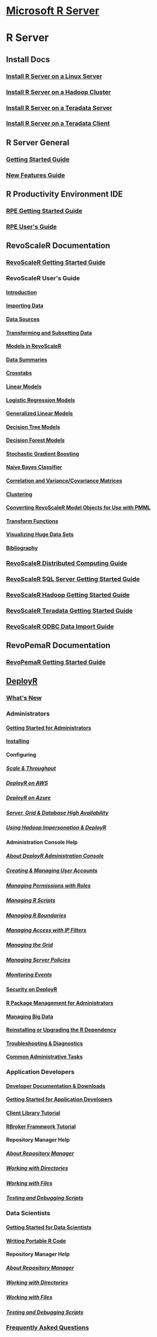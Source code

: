 # [Microsoft R Server](index.md)
# R Server
## Install Docs
### [Install R Server on a Linux Server](rserver/rserver-install-linux-server.md)
### [Install R Server on a Hadoop Cluster](rserver/rserver-install-hadoop.md)
### [Install R Server on a Teradata Server](rserver/rserver-install-teradata-server.md)
### [Install R Server on a Teradata Client](rserver/rserver-install-teradata-client.md)
## R Server General
### [Getting Started Guide](rserver/rserver-getting-started.md)
### [New Features Guide](rserver/rserver-new-features.md)
## R Productivity Environment IDE
### [RPE Getting Started Guide](rserver/RevoRPE_Getting_Started.md)
### [RPE User's Guide](rserver/RevoRPE_Users_Guide.md)
## RevoScaleR Documentation
### [RevoScaleR Getting Started Guide](rserver/rserver-scaler-getting-started.md)
### RevoScaleR User's Guide
#### [Introduction](rserver/rserver-scaler-user-guide-1-introduction.md)
#### [Importing Data](rserver/rserver-scaler-user-guide-2-data-import.md)
#### [Data Sources](rserver/rserver-scaler-user-guide-3-data-source.md)
#### [Transforming and Subsetting Data](rserver/rserver-scaler-user-guide-4-data-transform.md)
#### [Models in RevoScaleR](rserver/rserver-scaler-user-guide-5-models.md)
#### [Data Summaries](rserver/rserver-scaler-user-guide-6-data-summaries.md)
#### [Crosstabs](rserver/rserver-scaler-user-guide-7-crosstabs.md)
#### [Linear Models](rserver/rserver-scaler-user-guide-8-linear-model.md)
#### [Logistic Regression Models](rserver/rserver-scaler-user-guide-9-logistic-regression.md)
#### [Generalized Linear Models](rserver/rserver-scaler-user-guide-10-generalized-linear-model.md)
#### [Decision Tree Models](rserver/rserver-scaler-user-guide-11-decision-tree.md)
#### [Decision Forest Models](rserver/rserver-scaler-user-guide-12-decision-forest.md)
#### [Stochastic Gradient Boosting](rserver/rserver-scaler-user-guide-13-boosting.md)
#### [Naive Bayes Classifier](rserver/rserver-scaler-user-guide-14-naive-bayes.md)
#### [Correlation and Variance/Covariance Matrices](rserver/rserver-scaler-user-guide-15-covcor.md)
#### [Clustering](rserver/rserver-scaler-user-guide-16-cluster.md)
#### [Converting RevoScaleR Model Objects for Use with PMML](rserver/rserver-scaler-user-guide-17-pmml.md)
#### [Transform Functions](rserver/rserver-scaler-user-guide-18-transform-functions.md)
#### [Visualizing Huge Data Sets](rserver/rserver-scaler-user-guide-19-visualize-huge-data-sets.md)
#### [Bibliography](rserver/rserver-scaler-user-guide-20-bibliography.md)
### [RevoScaleR Distributed Computing Guide](rserver/rserver-scaler-distributed-computing.md)
### [RevoScaleR SQL Server Getting Started Guide](rserver/rserver-scaler-sql-server-getting-started.md)
### [RevoScaleR Hadoop Getting Started Guide](rserver/rserver-scaler-hadoop-getting-started.md)
### [RevoScaleR Teradata Getting Started Guide](rserver/rserver-scaler-teradata-getting-started.md)
### [RevoScaleR ODBC Data Import Guide](rserver/rserver-scaler-odbc.md)
## RevoPemaR Documentation
### [RevoPemaR Getting Started Guide](rserver/rserver-pemar-getting-started.md)
## [DeployR](rserver/deployr-about.md)
### [What's New](rserver/deployr-whats-new.md)
### Administrators
#### [Getting Started for Administrators](rserver/deployr-administrator-getting-started.md)
#### [Installing](rserver/deployr-installing-configuring.md)
#### Configuring
##### [Scale & Throughput](rserver/deployr-admin-scale-and-throughput.md)
##### [DeployR on AWS](rserver/deployr-admin-configure-for-aws.md)
##### [DeployR on Azure](rserver/deployr-admin-configure-for-azure.md)
##### [Server, Grid & Database High Availability](rserver/deployr-admin-configure-high-availability.md)
##### [Using Hadoop Impersonation & DeployR](rserver/deployr-admin-hadoop-impersonation.md)
#### Administration Console Help
##### [About DeployR Administration Console](rserver/deployr-admin-console/deployr-admin-console-about.md)
##### [Creating & Managing User Accounts](rserver/deployr-admin-console/deployr-admin-console-user-accounts.md)
##### [Managing Permissions with Roles](rserver/deployr-admin-console/deployr-admin-console-permissions-with-roles.md)
##### [Managing R Scripts](rserver/deployr-admin-console/deployr-admin-console-managing-r-scripts.md)
##### [Managing R Boundaries](rserver/deployr-admin-console/deployr-admin-managing-r-boundaries.md)
##### [Managing Access with IP Filters](rserver/deployr-admin-console/deployr-admin-managing-access-with-ip-filters.md)
##### [Managing the Grid](rserver/deployr-admin-console/deployr-admin-managing-the-grid.md)
##### [Managing Server Policies](rserver/deployr-admin-console/deployr-admin-managing-server-policies.md)
##### [Monitoring Events](rserver/deployr-admin-console/deployr-admin-monitoring-events.md)
#### [Security on DeployR](rserver/deployr-admin-security.md)
#### [R Package Management for Administrators](rserver/deployr-admin-r-package-management.md)
#### [Managing Big Data](rserver/deployr-admin-manage-big-data.md)
#### [Reinstalling or Upgrading the R Dependency ](rserver/deployr-admin-configure-reinstall-r.md)
#### [Troubleshooting & Diagnostics](rserver/deployr-admin-diagnostics-troubleshooting.md)
#### [Common Administrative Tasks](rserver/deployr-common-administration-tasks.md)
### Application Developers
#### [Developer Documentation & Downloads](rserver/deployr-tools-and-samples.md)
#### [Getting Started for Application Developers](rserver/deployr-application-developer-getting-started.md)
#### [Client Library Tutorial](rserver/deployr-client-library.md)
#### [RBroker Framework Tutorial](rserver/deployr-rbroker-framework.md)
#### Repository Manager Help
##### [About Repository Manager](rserver/deployr-repository-manager/deployr-repository-manager-about.md)
##### [Working with Directories](rserver/deployr-repository-manager/deployr-repository-manager-directories.md)
##### [Working with Files](rserver/deployr-repository-manager/deployr-repository-manager-files.md)
##### [Testing and Debugging Scripts](rserver/deployr-repository-manager/deployr-repository-manager-testing-debugging-scripts.md)
### Data Scientists
#### [Getting Started for Data Scientists](rserver/deployr-data-scientist-getting-started.md)
#### [Writing Portable R Code](rserver/deployr-data-scientist-write-portable-r-code.md)
#### Repository Manager Help
##### [About Repository Manager](rserver/deployr-repository-manager/deployr-repository-manager-about.md)
##### [Working with Directories](rserver/deployr-repository-manager/deployr-repository-manager-directories.md)
##### [Working with Files](rserver/deployr-repository-manager/deployr-repository-manager-files.md)
##### [Testing and Debugging Scripts](rserver/deployr-repository-manager/deployr-repository-manager-testing-debugging-scripts.md)
### [Frequently Asked Questions](rserver/deployr-faq.md)
